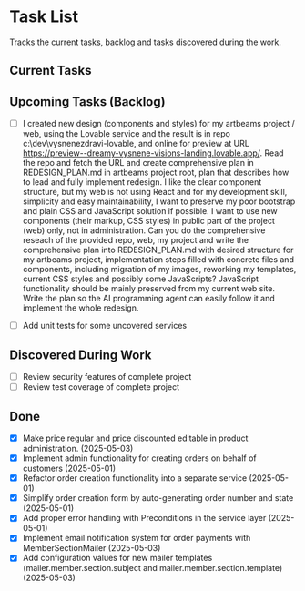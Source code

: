 # Task List

Tracks the current tasks, backlog and tasks discovered during the work.

## Current Tasks

## Upcoming Tasks (Backlog)
- [ ] I created new design (components and styles) for my artbeams project / web, using the Lovable service and the result is in repo c:\dev\vysnenezdravi-lovable, 
and online for preview at URL https://preview--dreamy-vysnene-visions-landing.lovable.app/. 
Read the repo and fetch the URL and create comprehensive plan in REDESIGN_PLAN.md in artbeams project root, 
plan that describes how to lead and fully implement redesign. 
I like the clear component structure, but my web is not using React and for my development skill, simplicity and easy maintainability, 
I want to preserve my poor bootstrap and plain CSS and JavaScript solution if possible. 
I want to use new components (their markup, CSS styles) in public part of the project (web) only, not in administration. 
Can you do the comprehensive reseach of the provided repo, web, my project and write the comprehensive plan into REDESIGN_PLAN.md with desired structure for my artbeams project, implementation steps
filled with concrete files and components, including migration of my images, reworking my templates, current CSS styles and possibly some JavaScripts? 
JavaScript functionality should be mainly preserved from my current web site. Write the plan so the AI programming agent can easily follow it and implement the whole redesign.
 
- [ ] Add unit tests for some uncovered services

## Discovered During Work
- [ ] Review security features of complete project
- [ ] Review test coverage of complete project

## Done
- [x] Make price regular and price discounted editable in product administration. (2025-05-03)
- [x] Implement admin functionality for creating orders on behalf of customers (2025-05-01)
- [x] Refactor order creation functionality into a separate service (2025-05-01)
- [x] Simplify order creation form by auto-generating order number and state (2025-05-01)
- [x] Add proper error handling with Preconditions in the service layer (2025-05-01)
- [x] Implement email notification system for order payments with MemberSectionMailer (2025-05-03)
- [x] Add configuration values for new mailer templates (mailer.member.section.subject and mailer.member.section.template) (2025-05-03)
